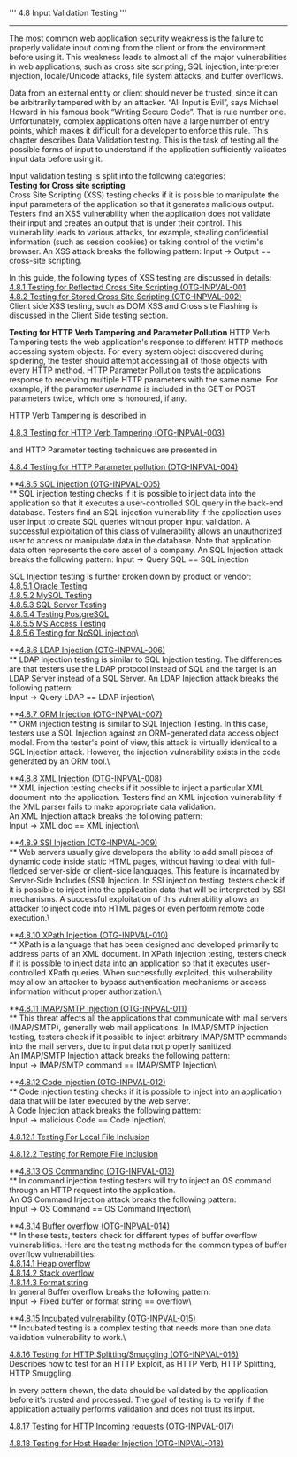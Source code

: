 ''' 4.8 Input Validation Testing '''

------------------------------------------------------------------------

The most common web application security weakness is the failure to properly validate input coming from the client or from the environment before using it. This weakness leads to almost all of the major vulnerabilities in web applications, such as cross site scripting, SQL injection, interpreter injection, locale/Unicode attacks, file system attacks, and buffer overflows.

Data from an external entity or client should never be trusted, since it can be arbitrarily tampered with by an attacker. “All Input is Evil”, says Michael Howard in his famous book “Writing Secure Code”. That is rule number one. Unfortunately, complex applications often have a large number of entry points, which makes it difficult for a developer to enforce this rule. This chapter describes Data Validation testing. This is the task of testing all the possible forms of input to understand if the application sufficiently validates input data before using it.

Input validation testing is split into the following categories:\
**Testing for Cross site scripting**\
Cross Site Scripting (XSS) testing checks if it is possible to manipulate the input parameters of the application so that it generates malicious output. Testers find an XSS vulnerability when the application does not validate their input and creates an output that is under their control. This vulnerability leads to various attacks, for example, stealing confidential information (such as session cookies) or taking control of the victim's browser. An XSS attack breaks the following pattern: Input -&gt; Output == cross-site scripting.

In this guide, the following types of XSS testing are discussed in details:\
[4.8.1 Testing for Reflected Cross Site Scripting (OTG-INPVAL-001](4.8.1%20Testing%20for%20Reflected%20Cross%20site%20scripting%20(OTG-INPVAL-001).md)\
[4.8.2 Testing for Stored Cross Site Scripting (OTG-INPVAL-002) ](4.8.2%20Testing%20for%20Stored%20Cross%20site%20scripting%20(OTG-INPVAL-002).md)\
Client side XSS testing, such as DOM XSS and Cross site Flashing is discussed in the Client Side testing section.

**Testing for HTTP Verb Tampering and Parameter Pollution** HTTP Verb Tampering tests the web application's response to different HTTP methods accessing system objects. For every system object discovered during spidering, the tester should attempt accessing all of those objects with every HTTP method. HTTP Parameter Pollution tests the applications response to receiving multiple HTTP parameters with the same name. For example, if the parameter *username* is included in the GET or POST parameters twice, which one is honoured, if any.

HTTP Verb Tampering is described in

[4.8.3 Testing for HTTP Verb Tampering (OTG-INPVAL-003)](4.8.3%20Testing%20for%20HTTP%20Verb%20Tampering%20(OTG-INPVAL-003).md)

and HTTP Parameter testing techniques are presented in

[4.8.4 Testing for HTTP Parameter pollution (OTG-INPVAL-004) ](4.8.4%20Testing%20for%20HTTP%20Parameter%20pollution%20(OTG-INPVAL-004).md)

**[4.8.5 SQL Injection (OTG-INPVAL-005)](4.8.5%20Testing%20for%20SQL%20Injection%20(OTG-INPVAL-005).md)\
** SQL injection testing checks if it is possible to inject data into the application so that it executes a user-controlled SQL query in the back-end database. Testers find an SQL injection vulnerability if the application uses user input to create SQL queries without proper input validation. A successful exploitation of this class of vulnerability allows an unauthorized user to access or manipulate data in the database. Note that application data often represents the core asset of a company. An SQL Injection attack breaks the following pattern: Input -&gt; Query SQL == SQL injection

SQL Injection testing is further broken down by product or vendor:\
[4.8.5.1 Oracle Testing](4.8.5.1%20Testing%20for%20Oracle.md)\
[4.8.5.2 MySQL Testing ](4.8.5.2%20Testing%20for%20MySQL.md)\
[4.8.5.3 SQL Server Testing ](4.8.5.3%20Testing%20for%20SQL%20Server.md)\
[4.8.5.4 Testing PostgreSQL](4.8.5.4%20OWASP%20Backend%20Security%20Project%20Testing%20PostgreSQL.md)\
[4.8.5.5 MS Access Testing](4.8.5.5%20Testing%20for%20MS%20Access.md)\
[4.8.5.6 Testing for NoSQL injection](4.8.5.6%20Testing%20for%20NoSQL%20injection.md)\

**[4.8.6 LDAP Injection (OTG-INPVAL-006)](4.8.6%20Testing%20for%20LDAP%20Injection%20(OTG-INPVAL-006).md)\
** LDAP injection testing is similar to SQL Injection testing. The differences are that testers use the LDAP protocol instead of SQL and the target is an LDAP Server instead of a SQL Server. An LDAP Injection attack breaks the following pattern:\
Input -&gt; Query LDAP == LDAP injection\

**[4.8.7 ORM Injection (OTG-INPVAL-007)](4.8.7%20Testing%20for%20ORM%20Injection%20(OTG-INPVAL-007).md)\
** ORM injection testing is similar to SQL Injection Testing. In this case, testers use a SQL Injection against an ORM-generated data access object model. From the tester's point of view, this attack is virtually identical to a SQL Injection attack. However, the injection vulnerability exists in the code generated by an ORM tool.\

**[4.8.8 XML Injection (OTG-INPVAL-008)](4.8.8%20Testing%20for%20XML%20Injection%20(OTG-INPVAL-008).md)\
** XML injection testing checks if it possible to inject a particular XML document into the application. Testers find an XML injection vulnerability if the XML parser fails to make appropriate data validation.\
An XML Injection attack breaks the following pattern:\
Input -&gt; XML doc == XML injection\

**[4.8.9 SSI Injection (OTG-INPVAL-009)](4.8.9%20Testing%20for%20SSI%20Injection%20(OTG-INPVAL-009).md)\
** Web servers usually give developers the ability to add small pieces of dynamic code inside static HTML pages, without having to deal with full-fledged server-side or client-side languages. This feature is incarnated by Server-Side Includes (SSI) Injection. In SSI injection testing, testers check if it is possible to inject into the application data that will be interpreted by SSI mechanisms. A successful exploitation of this vulnerability allows an attacker to inject code into HTML pages or even perform remote code execution.\

**[4.8.10 XPath Injection (OTG-INPVAL-010)](4.8.10%20Testing%20for%20XPath%20Injection%20(OTG-INPVAL-010).md)\
** XPath is a language that has been designed and developed primarily to address parts of an XML document. In XPath injection testing, testers check if it is possible to inject data into an application so that it executes user-controlled XPath queries. When successfully exploited, this vulnerability may allow an attacker to bypass authentication mechanisms or access information without proper authorization.\

**[4.8.11 IMAP/SMTP Injection (OTG-INPVAL-011)](4.8.11%20Testing%20for%20IMAP%20SMTP%20Injection%20(OTG-INPVAL-011).md)\
** This threat affects all the applications that communicate with mail servers (IMAP/SMTP), generally web mail applications. In IMAP/SMTP injection testing, testers check if it possible to inject arbitrary IMAP/SMTP commands into the mail servers, due to input data not properly sanitized.\
An IMAP/SMTP Injection attack breaks the following pattern:\
Input -&gt; IMAP/SMTP command == IMAP/SMTP Injection\

**[4.8.12 Code Injection (OTG-INPVAL-012)](4.8.12%20Testing%20for%20Code%20Injection%20(OTG-INPVAL-012).md)\
** Code injection testing checks if it is possible to inject into an application data that will be later executed by the web server.\
A Code Injection attack breaks the following pattern:\
Input -&gt; malicious Code == Code Injection\

[4.8.12.1 Testing For Local File Inclusion](4.8.12.1%20Testing%20for%20Local%20File%20Inclusion.md)

[4.8.12.2 Testing for Remote File Inclusion](4.8.12.2%20Testing%20for%20Remote%20File%20Inclusion.md)

**[4.8.13 OS Commanding (OTG-INPVAL-013)](4.8.13%20Testing%20for%20Command%20Injection%20(OTG-INPVAL-013).md)\
** In command injection testing testers will try to inject an OS command through an HTTP request into the application.\
An OS Command Injection attack breaks the following pattern:\
Input -&gt; OS Command == OS Command Injection\

**[4.8.14 Buffer overflow (OTG-INPVAL-014)](4.8.14%20Testing%20for%20Buffer%20Overflow%20(OTG-INPVAL-014).md)\
** In these tests, testers check for different types of buffer overflow vulnerabilities. Here are the testing methods for the common types of buffer overflow vulnerabilities:\
[4.8.14.1 Heap overflow ](4.8.14.1%20Testing%20for%20Heap%20Overflow.md)\
[4.8.14.2 Stack overflow ](4.8.14.2%20Testing%20for%20Stack%20Overflow.md)\
[4.8.14.3 Format string ](4.8.14.3%20Testing%20for%20Format%20String.md)\
In general Buffer overflow breaks the following pattern:\
Input -&gt; Fixed buffer or format string == overflow\

**[4.8.15 Incubated vulnerability (OTG-INPVAL-015)](4.8.15%20Testing%20for%20Incubated%20Vulnerability%20(OTG-INPVAL-015).md)\
** Incubated testing is a complex testing that needs more than one data validation vulnerability to work.\

[4.8.16 Testing for HTTP Splitting/Smuggling (OTG-INPVAL-016)](4.8.16%20Testing%20for%20HTTP%20Splitting%20Smuggling%20(OTG-INPVAL-016).md)\
Describes how to test for an HTTP Exploit, as HTTP Verb, HTTP Splitting, HTTP Smuggling.

In every pattern shown, the data should be validated by the application before it's trusted and processed. The goal of testing is to verify if the application actually performs validation and does not trust its input.

[4.8.17 Testing for HTTP Incoming requests (OTG-INPVAL-017)](4.8.17%20Testing%20for%20HTTP%20Incoming%20requests%20(OTG-INPVAL-017).md)

[4.8.18 Testing for Host Header Injection (OTG-INPVAL-018)](4.8.18%20Testing%20for%20Host%20Header%20Injection%20(OTG-INPVAL-018).md)
